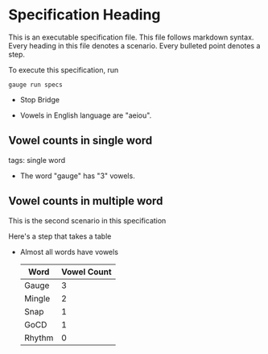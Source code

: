 # Specification Heading

This is an executable specification file. This file follows markdown syntax.
Every heading in this file denotes a scenario. Every bulleted point denotes a step.

To execute this specification, run

    gauge run specs

* Stop Bridge

* Vowels in English language are "aeiou".

## Vowel counts in single word

tags: single word

* The word "gauge" has "3" vowels.

## Vowel counts in multiple word

This is the second scenario in this specification

Here's a step that takes a table

* Almost all words have vowels 

   |Word  |Vowel Count|
   |------|-----------|
   |Gauge |3          |
   |Mingle|2          |
   |Snap  |1          |
   |GoCD  |1          |
   |Rhythm|0          |
